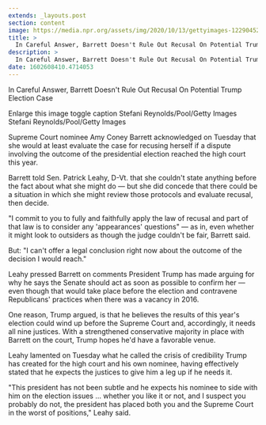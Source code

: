 ```yaml
--- 
extends: _layouts.post 
section: content 
image: https://media.npr.org/assets/img/2020/10/13/gettyimages-1229045204_wide-b9a9746895d556206018382e58f496436e002aaf.jpg?s=1400 
title: > 
  In Careful Answer, Barrett Doesn't Rule Out Recusal On Potential Trump Election Case 
description: > 
  In Careful Answer, Barrett Doesn't Rule Out Recusal On Potential Trump Election CaseEnlarge this image toggle caption Stefani Reynolds/Pool/Getty Images Stefani Reynolds/Pool/Getty ImagesSupreme Court nominee Amy Coney Barrett acknowledged on Tuesday that she would at least evaluate the case for recusing herself if a dispute involving the outcome of the presidential election reached the high court this year.But: "I can't offer a legal conclusion right now about the outcome of the decision I would reach."Leahy pressed Barrett on comments President Trump has made arguing for why he says the Senate should act as soon as possible to confirm her — even though that would take place before the election and contravene Republicans' practices when there was a vacancy in 2016.One reason, Trump argued, is that he believes the results of this year's election could wind up before the Supreme Court and, accordingly, it needs all nine justices.With a strengthened conservative majority in place with Barrett on the court, Trump hopes he'd have a favorable venue. 
date: 1602608410.4714053 
--- 
```

In Careful Answer, Barrett Doesn't Rule Out Recusal On Potential Trump Election Case

Enlarge this image toggle caption Stefani Reynolds/Pool/Getty Images Stefani Reynolds/Pool/Getty Images

Supreme Court nominee Amy Coney Barrett acknowledged on Tuesday that she would at least evaluate the case for recusing herself if a dispute involving the outcome of the presidential election reached the high court this year.

Barrett told Sen. Patrick Leahy, D-Vt. that she couldn't state anything before the fact about what she might do — but she did concede that there could be a situation in which she might review those protocols and evaluate recusal, then decide.

"I commit to you to fully and faithfully apply the law of recusal and part of that law is to consider any 'appearances' questions" — as in, even whether it might look to outsiders as though the judge couldn't be fair, Barrett said.

But: "I can't offer a legal conclusion right now about the outcome of the decision I would reach."

Leahy pressed Barrett on comments President Trump has made arguing for why he says the Senate should act as soon as possible to confirm her — even though that would take place before the election and contravene Republicans' practices when there was a vacancy in 2016.

One reason, Trump argued, is that he believes the results of this year's election could wind up before the Supreme Court and, accordingly, it needs all nine justices. With a strengthened conservative majority in place with Barrett on the court, Trump hopes he'd have a favorable venue.

Leahy lamented on Tuesday what he called the crisis of credibility Trump has created for the high court and his own nominee, having effectively stated that he expects the justices to give him a leg up if he needs it.

"This president has not been subtle and he expects his nominee to side with him on the election issues ... whether you like it or not, and I suspect you probably do not, the president has placed both you and the Supreme Court in the worst of positions," Leahy said.